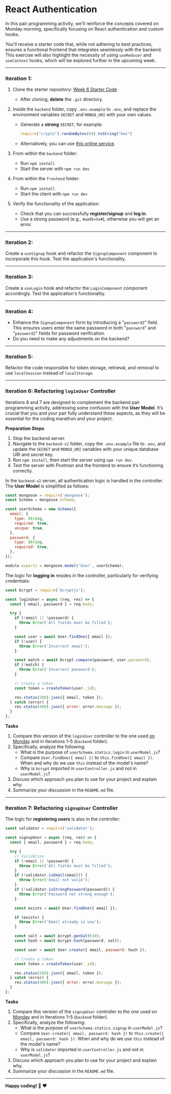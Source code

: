 # React Authentication

In this pair programming activity, we'll reinforce the concepts covered on Monday morning, specifically focusing on React authentication and custom hooks.

You'll receive a starter code that, while not adhering to best practices, ensures a functional frontend that integrates seamlessly with the backend. This exercise will also highlight the necessity of using `useReducer` and `useContext` hooks, which will be explored further in the upcoming week.

---

###  Iteration 1:

1. Clone the starter repository: [Week 6 Starter Code](https://github.com/tx00-resources-en/week6-fepp-starter)  
   - After cloning, **delete** the `.git` directory.

2. Inside the `backend` folder, copy `.env.example` to `.env`, and replace the environment variables `SECRET` and `MONGO_URI` with your own values.  
   - Generate a **strong** `SECRET`, for example:  
     ```js
     require("crypto").randomBytes(64).toString("hex")
     ```  
   - Alternatively, you can use [this online service](https://www.browserling.com/tools/random-hex).

3. From within the `backend` folder:  
   - Run `npm install`  
   - Start the server with `npm run dev`

4. From within the `frontend` folder:  
   - Run `npm install`  
   - Start the client with `npm run dev`

5. Verify the functionality of the application:  
   - Check that you can successfully **register/signup** and **log in**.  
   - Use a strong password (e.g., `4wa95=Vx#`), otherwise you will get an error.

---

### Iteration 2:

Create a `useSignup` hook and refactor the `SignupComponent` component to incorporate this hook. Test the application's functionality.

---

### Iteration 3:

Create a `useLogin` hook and refactor the `LoginComponent` component accordingly. Test the application's functionality.

---

### Iteration 4:

- Enhance the `SignupComponent` form by introducing a "`password2`" field. This ensures users enter the same password in both "`password`" and "`password2`" fields for password verification. 
- Do you need to make any adjustments on the backend?

---

### Iteration 5:

Refactor the code responsible for token storage, retrieval, and removal to use `localSession` instead of `localStorage`.

---

### Iteration 6: Refactoring `loginUser` Controller  

Iterations 6 and 7 are designed to complement the backend pair programming activity, addressing some confusion with the **User Model**. It’s crucial that you and your pair fully understand these aspects, as they will be essential for the coding marathon and your project.  

**Preparation Steps**

1. Stop the backend server.  
2. Navigate to the `backend-v2` folder, copy the `.env.example` file to `.env`, and update the `SECRET` and `MONGO_URI` variables with your unique database URI and secret key.  
3. Run `npm install`, then start the server using `npm run dev`.  
4. Test the server with Postman and the frontend to ensure it’s functioning correctly.  


In the `backend-v2` server, all authentication logic is handled in the controller. The **User Model** is simplified as follows:  

```js
const mongoose = require('mongoose');
const Schema = mongoose.Schema;

const userSchema = new Schema({
  email: {
    type: String,
    required: true,
    unique: true,
  },
  password: {
    type: String,
    required: true,
  },
});

module.exports = mongoose.model('User', userSchema);
```  

The logic for **logging in** resides in the controller, particularly for verifying credentials:  

```js
const bcrypt = require('bcryptjs');

const loginUser = async (req, res) => {
  const { email, password } = req.body;

  try {
    if (!email || !password) {
      throw Error('All fields must be filled');
    }

    const user = await User.findOne({ email });
    if (!user) {
      throw Error('Incorrect email');
    }

    const match = await bcrypt.compare(password, user.password);
    if (!match) {
      throw Error('Incorrect password');
    }

    // Create a token
    const token = createToken(user._id);

    res.status(200).json({ email, token });
  } catch (error) {
    res.status(400).json({ error: error.message });
  }
};
```  

**Tasks**  

1. Compare this version of the `loginUser` controller to the one used [on Monday](https://github.com/tx00-resources-en/week6-bepp-starter/blob/main/models/userModel.js) and in Iterations 1–5 (`backend` folder).  
2. Specifically, analyze the following:  
   - What is the purpose of `userSchema.statics.login` in `userModel.js`?  
   - Compare `User.findOne({ email })` to `this.findOne({ email })`. When and why do we use `this` instead of the model's name?  
   - Why is `bcrypt` imported in `userController.js` and not in `userModel.js`?  
3. Discuss which approach you plan to use for your project and explain why.  
4. Summarize your discussion in the `README.md` file.  

---

### Iteration 7: Refactoring `signupUser` Controller  

The logic for **registering users** is also in the controller:  

```js
const validator = require('validator');

const signupUser = async (req, res) => {
  const { email, password } = req.body;

  try {
    // Validation
    if (!email || !password) {
      throw Error('All fields must be filled');
    }
    if (!validator.isEmail(email)) {
      throw Error('Email not valid');
    }
    if (!validator.isStrongPassword(password)) {
      throw Error('Password not strong enough');
    }

    const exists = await User.findOne({ email });

    if (exists) {
      throw Error('Email already in use');
    }

    const salt = await bcrypt.genSalt(10);
    const hash = await bcrypt.hash(password, salt);

    const user = await User.create({ email, password: hash });

    // Create a token
    const token = createToken(user._id);

    res.status(200).json({ email, token });
  } catch (error) {
    res.status(400).json({ error: error.message });
  }
};
```  

**Tasks**  

1. Compare this version of the `signupUser` controller to the one used on [Monday](https://github.com/tx00-resources-en/week6-bepp-starter/blob/main/models/userModel.js) and in Iterations 1–5 (`backend` folder).  
2. Specifically, analyze the following:  
   - What is the purpose of `userSchema.statics.signup` in `userModel.js`?  
   - Compare `User.create({ email, password: hash })` to `this.create({ email, password: hash })`. When and why do we use `this` instead of the model's name?  
   - Why is `validator` imported in `userController.js` and not in `userModel.js`?  
3. Discuss which approach you plan to use for your project and explain why.  
4. Summarize your discussion in the `README.md` file.  



<!-- 
### Iteration 8:

Refactor the `SignupComponent` component to incorporate the `useField` hook covered in the frontend session. Test the application's functionality.

### Iteration 9:

Refactor the `LoginComponent` component to incorporate the `useField` hook covered in the frontend session. Test the application's functionality. 
-->

---

**Happy coding!** :rocket: :heart: 


